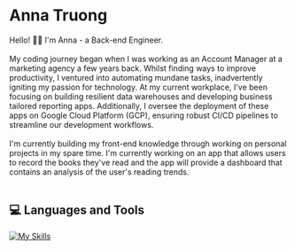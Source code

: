 <h1>Anna Truong </h1>
<p>Hello! 👋🏻 I'm Anna - a Back-end Engineer.<br><br>
My coding journey began when I was working as an Account Manager at a marketing agency a few years back. Whilst finding ways to improve productivity, I ventured into automating mundane tasks, inadvertently igniting my passion for technology. At my current workplace, I've been focusing on building resilient data warehouses and developing business tailored reporting apps. Additionally, I oversee the deployment of these apps on Google Cloud Platform (GCP), ensuring robust CI/CD pipelines to streamline our development workflows.<br><br>
I'm currently building my front-end knowledge through working on personal projects in my spare time. I'm currently working on an app that allows users to record the books they've read and the app will provide a dashboard that contains an analysis of the user's reading trends.<br><br>
</p>

<h2>💻 Languages and Tools</h2>

[![My Skills](https://skillicons.dev/icons?i=js,nodejs,ts,html,css,bootstrap,prisma,jest,postman,gcp,git)](https://skillicons.dev)


